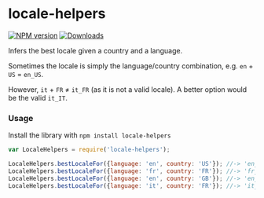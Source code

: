 # locale-helpers

[![NPM version][npm-image]][npm-url] [![Downloads][downloads-image]][npm-url]

Infers the best locale given a country and a language.

Sometimes the locale is simply the language/country combination, e.g. ```en``` + ```US``` = ```en_US```.

However, ```it``` + ```FR``` ≠ ```it_FR``` (as it is not a valid locale). A better option would be the valid ```it_IT```.

### Usage
Install the library with `npm install locale-helpers`

```javascript
var LocaleHelpers = require('locale-helpers');

LocaleHelpers.bestLocaleFor({language: 'en', country: 'US'}); //-> 'en_US'
LocaleHelpers.bestLocaleFor({language: 'fr', country: 'FR'}); //-> 'fr_FR'
LocaleHelpers.bestLocaleFor({language: 'en', country: 'GB'}); //-> 'en_GB'
LocaleHelpers.bestLocaleFor({language: 'it', country: 'FR'}); //-> 'it_IT'
```

[downloads-image]: https://img.shields.io/npm/dm/locale-helpers.svg

[npm-url]: https://npmjs.org/package/locale-helpers
[npm-image]: https://img.shields.io/npm/v/locale-helpers.svg
